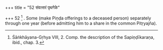 +++
title = "52 संवत्सरं पृथगेके"

+++
52 [^18] . Some (make Piṇḍa offerings to a deceased person) separately through one year (before admitting him to a share in the common Pitṛyajña).


[^18]:  Śāṅkhāyana-Gṛhya VIII, 2. Comp. the description of the Sapiṇḍīkaraṇa, ibid., chap. 3.

